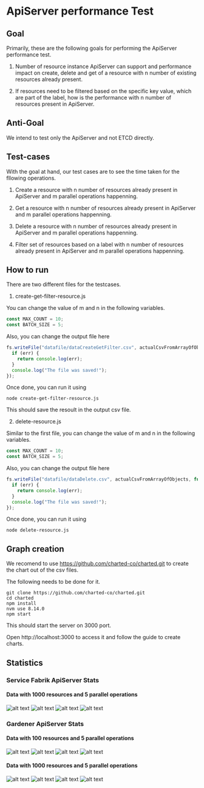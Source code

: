# ApiServer performance Test

## Goal
Primarily, these are the following goals for performing the ApiServer performance test.

1. Number of resource instance ApiServer can support and performance impact on create, delete and get of a resource with n number of existing resources already present.

2. If resources need to be filtered based on the specific key value, which are part of the label, how is the performance with n number of resources present in ApiServer.

## Anti-Goal

We intend to test only the ApiServer and not ETCD directly.

## Test-cases

With the goal at hand, our test cases are to see the time taken for the fllowing operations.

1. Create a resource with n number of resources already present in ApiServer and m parallel operations happenning.

2. Get a resource with n number of resources already present in ApiServer and m parallel operations happenning.

3. Delete a resource with n number of resources already present in ApiServer and m parallel operations happenning.

4. Filter set of resources based on a label with n number of resources already present in ApiServer and m parallel operations happenning.

## How to run

There are two different files for the testcases.

1. create-get-filter-resource.js

You can change the value of m and n in the following variables.

```javascript
const MAX_COUNT = 10;
const BATCH_SIZE = 5;
```
Also, you can change the output file here

```javascript
fs.writeFile("datafile/dataCreateGetFilter.csv", actualCsvFromArrayOfObjects, function (err) {
  if (err) {
    return console.log(err);
  }
  console.log("The file was saved!");
});
```
Once done, you can run it using

```shell
node create-get-filter-resource.js
```
This should save the resoult in the output csv file.

2. delete-resource.js

Similar to the first file, you can change the value of m and n in the following variables.

```javascript
const MAX_COUNT = 10;
const BATCH_SIZE = 5;
```
Also, you can change the output file here

```javascript
fs.writeFile("datafile/dataDelete.csv", actualCsvFromArrayOfObjects, function (err) {
  if (err) {
    return console.log(err);
  }
  console.log("The file was saved!");
});
```
Once done, you can run it using

```shell
node delete-resource.js
```

## Graph creation

We recomend to use https://github.com/charted-co/charted.git to create the chart out of the csv files.

The following needs to be done for it.
```shell
git clone https://github.com/charted-co/charted.git
cd charted
npm install
nvm use 8.14.0
npm start
```
This should start the server on 3000 port.

Open http://localhost:3000 to access it and follow the guide to create charts.


## Statistics

### Service Fabrik ApiServer Stats

#### Data with 1000 resources and 5 parallel operations

![alt text](https://github.com/subhankarc/apiserver-perf-test/blob/master/graphs/Post-bosh-1000.png?raw=true)
![alt text](https://github.com/subhankarc/apiserver-perf-test/blob/master/graphs/Get-bosh-1000.png?raw=true)
![alt text](https://github.com/subhankarc/apiserver-perf-test/blob/master/graphs/Filter-bosh-1000.png?raw=true)
![alt text](https://github.com/subhankarc/apiserver-perf-test/blob/master/graphs/Delete-bosh-1000.png?raw=true)

### Gardener ApiServer Stats

#### Data with 100 resources and 5 parallel operations

![alt text](https://github.com/subhankarc/apiserver-perf-test/blob/master/graphs/Post-100.png?raw=true)
![alt text](https://github.com/subhankarc/apiserver-perf-test/blob/master/graphs/Get-100.png?raw=true)
![alt text](https://github.com/subhankarc/apiserver-perf-test/blob/master/graphs/Filter-100.png?raw=true)
![alt text](https://github.com/subhankarc/apiserver-perf-test/blob/master/graphs/Delete-100.png?raw=true)

#### Data with 1000 resources and 5 parallel operations

![alt text](https://github.com/subhankarc/apiserver-perf-test/blob/master/graphs/Post-1000.png?raw=true)
![alt text](https://github.com/subhankarc/apiserver-perf-test/blob/master/graphs/Get-1000.png?raw=true)
![alt text](https://github.com/subhankarc/apiserver-perf-test/blob/master/graphs/Filter-1000.png?raw=true)
![alt text](https://github.com/subhankarc/apiserver-perf-test/blob/master/graphs/Delete-1000.png?raw=true)
